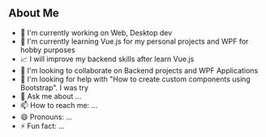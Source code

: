 ## About Me

- 🔭 I'm currently working on Web, Desktop dev
- 🌱 I'm currently learning Vue.js for my personal projects and WPF for hobby purposes
- 📈 I will improve my backend skills after learn Vue.js
- 👯 I'm looking to collaborate on Backend projects and WPF Applications
- 🤔 I'm looking for help with "How to create custom components using Bootstrap". I was try
- 💬 Ask me about ...
- 📫 How to reach me: ...
- 😄 Pronouns: ...
- ⚡ Fun fact: ...

